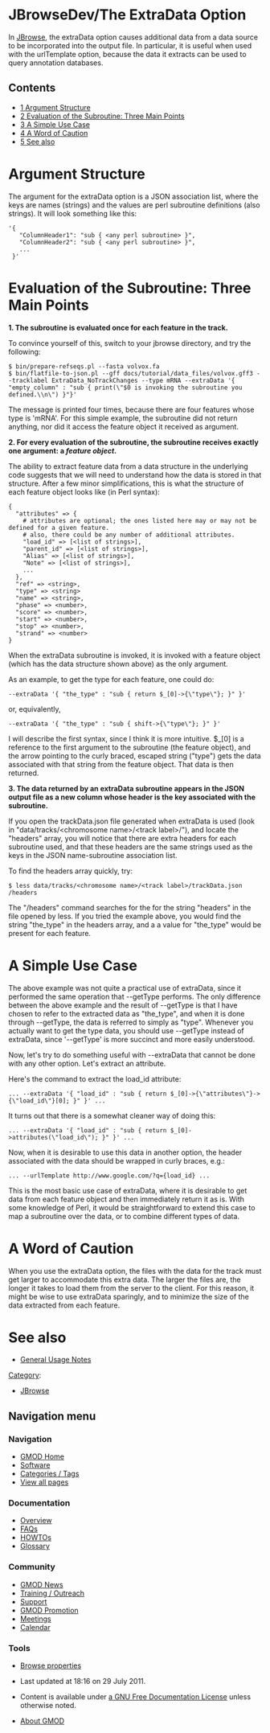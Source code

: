 



<span id="top"></span>




# <span dir="auto">JBrowseDev/The ExtraData Option</span>









In [JBrowse](../JBrowse.1 "JBrowse"), the extraData option causes
additional data from a data source to be incorporated into the output
file. In particular, it is useful when used with the urlTemplate option,
because the data it extracts can be used to query annotation databases.


## Contents



- [<span class="tocnumber">1</span> <span class="toctext">Argument
  Structure</span>](#Argument_Structure)
- [<span class="tocnumber">2</span> <span class="toctext">Evaluation of
  the Subroutine: Three Main
  Points</span>](#Evaluation_of_the_Subroutine:_Three_Main_Points)
- [<span class="tocnumber">3</span> <span class="toctext">A Simple Use
  Case</span>](#A_Simple_Use_Case)
- [<span class="tocnumber">4</span> <span class="toctext">A Word of
  Caution</span>](#A_Word_of_Caution)
- [<span class="tocnumber">5</span> <span class="toctext">See
  also</span>](#See_also)



# <span id="Argument_Structure" class="mw-headline">Argument Structure</span>

The argument for the extraData option is a JSON association list, where
the keys are names (strings) and the values are perl subroutine
definitions (also strings). It will look something like this:

    '{
       "ColumnHeader1": "sub { <any perl subroutine> }",
       "ColumnHeader2": "sub { <any perl subroutine> }",
       ...
     }'

# <span id="Evaluation_of_the_Subroutine:_Three_Main_Points" class="mw-headline">Evaluation of the Subroutine: Three Main Points</span>

**1. The subroutine is evaluated once for each feature in the track.**

To convince yourself of this, switch to your jbrowse directory, and try
the following:

    $ bin/prepare-refseqs.pl --fasta volvox.fa
    $ bin/flatfile-to-json.pl --gff docs/tutorial/data_files/volvox.gff3 --tracklabel ExtraData_NoTrackChanges --type mRNA --extraData '{ "empty_column" : "sub { print(\"$0 is invoking the subroutine you defined.\\n\") }"}'

The message is printed four times, because there are four features whose
type is 'mRNA'. For this simple example, the subroutine did not return
anything, nor did it access the feature object it received as argument.

**2. For every evaluation of the subroutine, the subroutine receives
exactly one argument: a *feature object*.**

The ability to extract feature data from a data structure in the
underlying code suggests that we will need to understand how the data is
stored in that structure. After a few minor simplifications, this is
what the structure of each feature object looks like (in Perl syntax):

    {
      "attributes" => {
        # attributes are optional; the ones listed here may or may not be defined for a given feature.
        # also, there could be any number of additional attributes.
        "load_id" => [<list of strings>],
        "parent_id" => [<list of strings>],
        "Alias" => [<list of strings>],
        "Note" => [<list of strings>],
        ...
      },
      "ref" => <string>,
      "type" => <string>
      "name" => <string>,
      "phase" => <number>,
      "score" => <number>,
      "start" => <number>,
      "stop" => <number>,
      "strand" => <number>
    }

When the extraData subroutine is invoked, it is invoked with a feature
object (which has the data structure shown above) as the only argument.

As an example, to get the type for each feature, one could do:

    --extraData '{ "the_type" : "sub { return $_[0]->{\"type\"}; }" }'

or, equivalently,

    --extraData '{ "the_type" : "sub { shift->{\"type\"}; }" }'

I will describe the first syntax, since I think it is more intuitive.
\$\_\[0\] is a reference to the first argument to the subroutine (the
feature object), and the arrow pointing to the curly braced, escaped
string ("type") gets the data associated with that string from the
feature object. That data is then returned.

**3. The data returned by an extraData subroutine appears in the JSON
output file as a new column whose header is the key associated with the
subroutine.**

If you open the trackData.json file generated when extraData is used
(look in "data/tracks/\<chromosome name\>/\<track label\>/"), and locate
the "headers" array, you will notice that there are extra headers for
each subroutine used, and that these headers are the same strings used
as the keys in the JSON name-subroutine association list.

To find the headers array quickly, try:

    $ less data/tracks/<chromosome name>/<track label>/trackData.json
    /headers

The "/headers" command searches for the for the string "headers" in the
file opened by less. If you tried the example above, you would find the
string "the_type" in the headers array, and a a value for "the_type"
would be present for each feature.

# <span id="A_Simple_Use_Case" class="mw-headline">A Simple Use Case</span>

The above example was not quite a practical use of extraData, since it
performed the same operation that --getType performs. The only
difference between the above example and the result of --getType is that
I have chosen to refer to the extracted data as "the_type", and when it
is done through --getType, the data is referred to simply as "type".
Whenever you actually want to get the type data, you should use
--getType instead of extraData, since '--getType' is more succinct and
more easily understood.

Now, let's try to do something useful with --extraData that cannot be
done with any other option. Let's extract an attribute.

Here's the command to extract the load_id attribute:

    ... --extraData '{ "load_id" : "sub { return $_[0]->{\"attributes\"}->{\"load_id\"}[0]; }" }' ...

It turns out that there is a somewhat cleaner way of doing this:

    ... --extraData '{ "load_id" : "sub { return $_[0]->attributes(\"load_id\"); }" }' ...

Now, when it is desirable to use this data in another option, the header
associated with the data should be wrapped in curly braces, e.g.:

    ... --urlTemplate http://www.google.com/?q={load_id} ...

This is the most basic use case of extraData, where it is desirable to
get data from each feature object and then immediately return it as is.
With some knowledge of Perl, it would be straightforward to extend this
case to map a subroutine over the data, or to combine different types of
data.

# <span id="A_Word_of_Caution" class="mw-headline">A Word of Caution</span>

When you use the extraData option, the files with the data for the track
must get larger to accommodate this extra data. The larger the files
are, the longer it takes to load them from the server to the client. For
this reason, it might be wise to use extraData sparingly, and to
minimize the size of the data extracted from each feature.

# <span id="See_also" class="mw-headline">See also</span>

- <a href="General_Usage" class="mw-redirect"
  title="JBrowseDev/General Usage">General Usage Notes</a>




[Category](../Special%3ACategories "Special%3ACategories"):

- [JBrowse](../Category%3AJBrowse "Category%3AJBrowse")






## Navigation menu







<a href="../Main_Page"
style="background-image: url(../../images/GMOD-cogs.png);"
title="Visit the main page"></a>


### Navigation



- <span id="n-GMOD-Home">[GMOD Home](../Main_Page)</span>
- <span id="n-Software">[Software](../GMOD_Components)</span>
- <span id="n-Categories-.2F-Tags">[Categories /
  Tags](../Categories)</span>
- <span id="n-View-all-pages">[View all
  pages](../Special:AllPages)</span>




### Documentation



- <span id="n-Overview">[Overview](../Overview)</span>
- <span id="n-FAQs">[FAQs](../Category%3AFAQ)</span>
- <span id="n-HOWTOs">[HOWTOs](../Category%3AHOWTO)</span>
- <span id="n-Glossary">[Glossary](../Glossary)</span>




### Community



- <span id="n-GMOD-News">[GMOD News](../GMOD_News)</span>
- <span id="n-Training-.2F-Outreach">[Training /
  Outreach](../Training_and_Outreach)</span>
- <span id="n-Support">[Support](../Support)</span>
- <span id="n-GMOD-Promotion">[GMOD Promotion](../GMOD_Promotion)</span>
- <span id="n-Meetings">[Meetings](../Meetings)</span>
- <span id="n-Calendar">[Calendar](../Calendar)</span>




### Tools

- <span id="t-smwbrowselink"><a href="../Special%3ABrowse/JBrowseDev-2FThe_ExtraData_Option"
  rel="smw-browse">Browse properties</a></span>



- <span id="footer-info-lastmod">Last updated at 18:16 on 29 July
  2011.</span>
<!-- - <span id="footer-info-viewcount">11,760 page views.</span> -->
- <span id="footer-info-copyright">Content is available under
  <a href="http://www.gnu.org/licenses/fdl-1.3.html" class="external"
  rel="nofollow">a GNU Free Documentation License</a> unless otherwise
  noted.</span>

<!-- -->

- <span id="footer-places-about">[About
  GMOD](../GMOD%3AAbout "GMOD%3AAbout")</span>

<!-- -->




